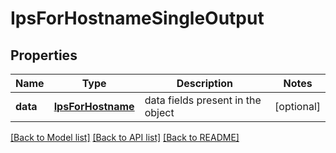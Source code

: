 # IpsForHostnameSingleOutput

## Properties
Name | Type | Description | Notes
------------ | ------------- | ------------- | -------------
**data** | [**IpsForHostname**](IpsForHostname.md) | data fields present in the object | [optional] 

[[Back to Model list]](../README.md#documentation-for-models) [[Back to API list]](../README.md#documentation-for-api-endpoints) [[Back to README]](../README.md)



